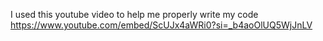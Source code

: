 I used this youtube video to help me properly write my code
https://www.youtube.com/embed/ScUJx4aWRi0?si=_b4aoOlUQ5WjJnLV
